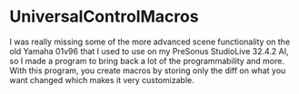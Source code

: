 # UniversalControlMacros
I was really missing some of the more advanced scene functionality on the old Yamaha 01v96 that I used to use on my PreSonus StudioLive 32.4.2 AI, so I made a program to bring back a lot of the programmability and more. With this program, you create macros by storing only the diff on what you want changed which makes it very customizable.


